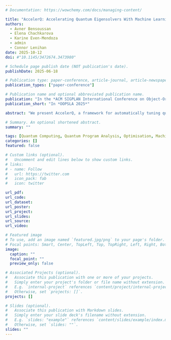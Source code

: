 ```yaml
---
# Documentation: https://wowchemy.com/docs/managing-content/

title: "AccelerQ: Accelerating Quantum Eigensolvers With Machine Learning on Quantum Simulators"
authors:
  - Avner Bensoussan
  - Elena Chachkarova
  - Karine Even-Mendoza
  - admin
  - Connor Lenihan
date: 2025-10-12
doi: #"10.1145/3472674.3473980"

# Schedule page publish date (NOT publication's date).
publishDate: 2025-06-18

# Publication type: paper-conference, article-journal, article-newspaper, book, chapter, masters-thesis, preprint, report, thesis, webpage (from CSL standard)
publication_types: ["paper-conference"]

# Publication name and optional abbreviated publication name.
publication: "In the *ACM SIGPLAN International Conference on Object-Oriented Programming Systems, Languages, and Applications*"
publication_short: "In *OOPSLA 2025*"

abstract: "We present AccelerQ, a framework for automatically tuning quantum eigensolver (QE) implementations–these are quantum programs implementing a specific QE algorithm–using machine learning and search-based optimisation. Rather than redesigning quantum algorithms or optimising the implementation of an already existing algorithm, AccelerQ treats QE implementations as black-box programs and learns to optimise their hyperparameters to improve accuracy and efficiency. <br /><br /> Our approach leverages two key insights: (1) training on data extracted from smaller and simpler QE implementations’ inputs, and (2) training a program-specific ML model. To further enhance our approach, we incorporate search-based techniques and genetic algorithms alongside machine learning models to efficiently explore the hyperparameter space of QE implementations and avoid local minima.  <br /><br /> To evaluate AccelerQ, we applied it to the Quantum Eigensolver as a use case using two fundamentally different quantum implementations: ADAPT-QSCI and QCELS. For each, we trained a lightweight XGBoost Python regressor model using data extracted classically from systems of up to 16 qubits. We deployed the model to optimise hyperparameters for executions on larger systems–20-, 24-, and 28-qubit Hamiltonians, where direct classical simulation becomes impractical. <br /><br /> For ADAPT-QSCI, we observed a reduction in error from 5.48% to 5.3% with only the ML model and further to 5.05% using genetic algorithms. For QCELS, ML reduced the error from 7.5% to 6.5%, with no additional gain from genetic algorithm use. Our results highlight the potential of machine learning and optimisation techniques for quantum programs and suggest promising directions for integrating software engineering methods into quantum software stacks. Nonetheless, due to inconclusive results with some of the Hamiltonian systems of 20- and 24-qubit systems, we suggest further examination of the training data based on Hamiltonian characteristics."

# Summary. An optional shortened abstract.
summary: ""

tags: [Quantum Computing, Quantum Program Analysis, Optimisation, Machine Learning, Search-based Software Engineering, Genetic Algorithms]
categories: []
featured: false

# Custom links (optional).
#   Uncomment and edit lines below to show custom links.
# links:
# - name: Follow
#   url: https://twitter.com
#   icon_pack: fab
#   icon: twitter

url_pdf:
url_code:
url_dataset:
url_poster:
url_project:
url_slides:
url_source:
url_video:

# Featured image
# To use, add an image named `featured.jpg/png` to your page's folder.
# Focal points: Smart, Center, TopLeft, Top, TopRight, Left, Right, BottomLeft, Bottom, BottomRight.
image:
  caption: ""
  focal_point: ""
  preview_only: false

# Associated Projects (optional).
#   Associate this publication with one or more of your projects.
#   Simply enter your project's folder or file name without extension.
#   E.g. `internal-project` references `content/project/internal-project/index.md`.
#   Otherwise, set `projects: []`.
projects: []

# Slides (optional).
#   Associate this publication with Markdown slides.
#   Simply enter your slide deck's filename without extension.
#   E.g. `slides: "example"` references `content/slides/example/index.md`.
#   Otherwise, set `slides: ""`.
slides: ""
---
```

